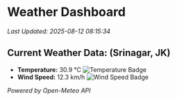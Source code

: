 
# Weather Dashboard

_Last Updated: 2025-08-12 08:15:34_

## Current Weather Data: (Srinagar, JK)
- **Temperature:** 30.9 °C ![Temperature Badge](https://img.shields.io/badge/Temperature-High%20Temp-orange)
- **Wind Speed:** 12.3 km/h ![Wind Speed Badge](https://img.shields.io/badge/Wind%20Speed-Light%20Wind-blue)

*Powered by Open-Meteo API*
